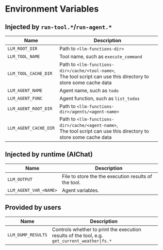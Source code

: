 # Environment Variables

## Injected by `run-tool.*`/`run-agent.*`

| Name                  | Description                                                                                                          |
| --------------------- | -------------------------------------------------------------------------------------------------------------------- |
| `LLM_ROOT_DIR`        | Path to `<llm-functions-dir>`                                                                                        |
| `LLM_TOOL_NAME`       | Tool name, such as `execute_command`                                                                                 |
| `LLM_TOOL_CACHE_DIR`  | Path to `<llm-functions-dir>/cache/<tool-name>`,<br>The tool script can use this directory to store some cache data  |
| `LLM_AGENT_NAME`      | Agent name, such as `todo`                                                                                           |
| `LLM_AGENT_FUNC`      | Agent function, such as `list_todos`                                                                                 |
| `LLM_AGENT_ROOT_DIR`  | Path to `<llm-functions-dir>/agents/<agent-name>`                                                                    |
| `LLM_AGENT_CACHE_DIR` | Path to `<llm-functions-dir>/cache/<agent-name>`,<br>The tool script can use this directory to store some cache data |

## Injected by runtime (AIChat)

| Name                   | Description                                          |
| ---------------------- | ---------------------------------------------------- |
| `LLM_OUTPUT`           | File to store the the execution results of the tool. |
| `LLM_AGENT_VAR_<NAME>` | Agent variables.                                     |

## Provided by users

| Name               | Description                                                                                   |
| ------------------ | --------------------------------------------------------------------------------------------- |
| `LLM_DUMP_RESULTS` | Controls whether to print the execution results of the tool, e.g. `get_current_weather\|fs.*` |
